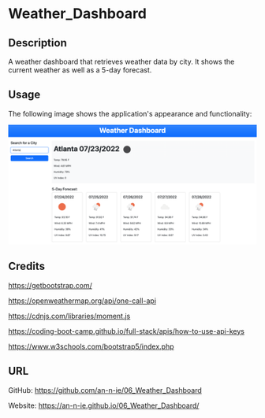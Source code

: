 # Weather_Dashboard

## Description

A weather dashboard that retrieves weather data by city. It shows the current weather as well as a 5-day forecast.

## Usage

The following image shows the application's appearance and functionality:

![Dashboard](./Assets/Weather-Dashboard.png)

## Credits

https://getbootstrap.com/

https://openweathermap.org/api/one-call-api

https://cdnjs.com/libraries/moment.js

https://coding-boot-camp.github.io/full-stack/apis/how-to-use-api-keys

https://www.w3schools.com/bootstrap5/index.php

## URL

GitHub: https://github.com/an-n-ie/06_Weather_Dashboard

Website: https://an-n-ie.github.io/06_Weather_Dashboard/
